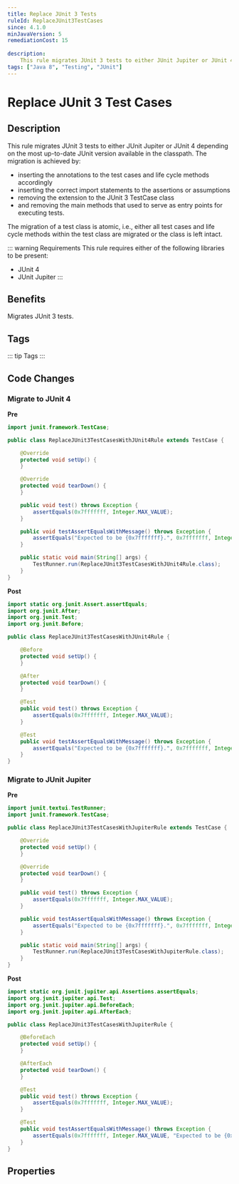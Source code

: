```yaml
---
title: Replace JUnit 3 Tests
ruleId: ReplaceJUnit3TestCases
since: 4.1.0
minJavaVersion: 5
remediationCost: 15
    
description:
    This rule migrates JUnit 3 tests to either JUnit Jupiter or JUnit 4 depending on the most up-to-date JUnit version available in the classpath. 
tags: ["Java 8", "Testing", "JUnit"]
---
```


# Replace JUnit 3 Test Cases

## Description

This rule migrates JUnit 3 tests to either JUnit Jupiter or JUnit 4 depending on the most up-to-date JUnit version available in the classpath. 
The migration is achieved by: 
* inserting the annotations to the test cases and life cycle methods accordingly 
* inserting the correct import statements to the assertions or assumptions 
* removing the extension to the JUnit 3 TestCase class
* and removing the main methods that used to serve as entry points for executing tests. 

The migration of a test class is atomic, i.e., either all test cases and life cycle methods within the test class are migrated or the class is left intact. 

::: warning Requirements
This rule requires either of the following libraries to be present:
* JUnit 4
* JUnit Jupiter
:::

## Benefits

Migrates JUnit 3 tests.

## Tags

::: tip Tags
<TagLinks />
:::

## Code Changes

### Migrate to JUnit 4

__Pre__
```java
import junit.framework.TestCase;

public class ReplaceJUnit3TestCasesWithJUnit4Rule extends TestCase {

	@Override
	protected void setUp() {
	}

	@Override
	protected void tearDown() {
	}

	public void test() throws Exception {
		assertEquals(0x7fffffff, Integer.MAX_VALUE);
	}

	public void testAssertEqualsWithMessage() throws Exception {
		assertEquals("Expected to be {0x7fffffff}.", 0x7fffffff, Integer.MAX_VALUE);
	}

	public static void main(String[] args) {
		TestRunner.run(ReplaceJUnit3TestCasesWithJUnit4Rule.class);
	}
}
```

__Post__
```java
import static org.junit.Assert.assertEquals;
import org.junit.After;
import org.junit.Test;
import org.junit.Before;

public class ReplaceJUnit3TestCasesWithJUnit4Rule {

	@Before
	protected void setUp() {
	}

	@After
	protected void tearDown() {
	}

	@Test
	public void test() throws Exception {
		assertEquals(0x7fffffff, Integer.MAX_VALUE);
	}

	@Test
	public void testAssertEqualsWithMessage() throws Exception {
		assertEquals("Expected to be {0x7fffffff}.", 0x7fffffff, Integer.MAX_VALUE);
	}
}
```

### Migrate to JUnit Jupiter

__Pre__
```java
import junit.textui.TestRunner;
import junit.framework.TestCase;

public class ReplaceJUnit3TestCasesWithJupiterRule extends TestCase {

	@Override
	protected void setUp() {
	}

	@Override
	protected void tearDown() {
	}

	public void test() throws Exception {
		assertEquals(0x7fffffff, Integer.MAX_VALUE);
	}

	public void testAssertEqualsWithMessage() throws Exception {
		assertEquals("Expected to be {0x7fffffff}.", 0x7fffffff, Integer.MAX_VALUE);
	}

	public static void main(String[] args) {
		TestRunner.run(ReplaceJUnit3TestCasesWithJupiterRule.class);
	}
}
```

__Post__
```java
import static org.junit.jupiter.api.Assertions.assertEquals;
import org.junit.jupiter.api.Test;
import org.junit.jupiter.api.BeforeEach;
import org.junit.jupiter.api.AfterEach;

public class ReplaceJUnit3TestCasesWithJupiterRule {

	@BeforeEach
	protected void setUp() {
	}

	@AfterEach
	protected void tearDown() {
	}

	@Test
	public void test() throws Exception {
		assertEquals(0x7fffffff, Integer.MAX_VALUE);
	}

	@Test
	public void testAssertEqualsWithMessage() throws Exception {
		assertEquals(0x7fffffff, Integer.MAX_VALUE, "Expected to be {0x7fffffff}.");
	}
}
```

<VersionNotice />

## Properties

<RuleProperties />
